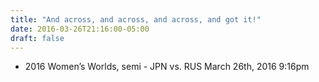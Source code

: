 ```yaml
---
title: "And across, and across, and across, and got it!"
date: 2016-03-26T21:16:00-05:00
draft: false
---
```

- 2016 Women’s Worlds, semi - JPN vs. RUS March 26th, 2016 9:16pm